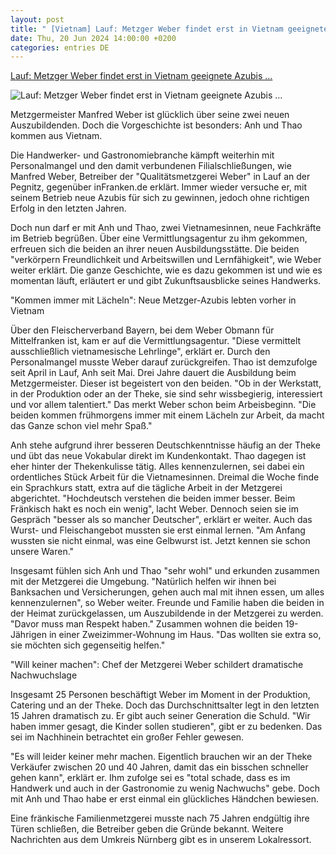 ```yaml
---
layout: post
title: " [Vietnam] Lauf: Metzger Weber findet erst in Vietnam geeignete Azubis ..."
date: Thu, 20 Jun 2024 14:00:00 +0200
categories: entries DE
---
```

[Lauf: Metzger Weber findet erst in Vietnam geeignete Azubis ...](https://www.infranken.de/lk/nuernberg/einkaufen/lauf-metzger-weber-findet-erst-in-vietnam-geeignete-azubis-wissbegierig-und-talentiert-art-5885239)

![Lauf: Metzger Weber findet erst in Vietnam geeignete Azubis ...](https://www.infranken.de/storage/image/3/8/9/4/4204983_lauf-a-d-pegnitz-metzgerei-weber-stellt-vietnamesinnen-ein-besser-als-so-ma_ogimage_1Ct1Py_Pu0vch.jpg)

Metzgermeister Manfred Weber ist glücklich über seine zwei neuen Auszubildenden. Doch die Vorgeschichte ist besonders: Anh und Thao kommen aus Vietnam.

Die Handwerker- und Gastronomiebranche kämpft weiterhin mit Personalmangel und den damit verbundenen Filialschließungen, wie Manfred Weber, Betreiber der "Qualitätsmetzgerei Weber" in Lauf an der Pegnitz, gegenüber inFranken.de erklärt. Immer wieder versuche er, mit seinem Betrieb neue Azubis für sich zu gewinnen, jedoch ohne richtigen Erfolg in den letzten Jahren.

Doch nun darf er mit Anh und Thao, zwei Vietnamesinnen, neue Fachkräfte im Betrieb begrüßen. Über eine Vermittlungsagentur zu ihm gekommen, erfreuen sich die beiden an ihrer neuen Ausbildungsstätte. Die beiden "verkörpern Freundlichkeit und Arbeitswillen und Lernfähigkeit", wie Weber weiter erklärt. Die ganze Geschichte, wie es dazu gekommen ist und wie es momentan läuft, erläutert er und gibt Zukunftsausblicke seines Handwerks.

"Kommen immer mit Lächeln": Neue Metzger-Azubis lebten vorher in Vietnam

Über den Fleischerverband Bayern, bei dem Weber Obmann für Mittelfranken ist, kam er auf die Vermittlungsagentur. "Diese vermittelt ausschließlich vietnamesische Lehrlinge", erklärt er. Durch den Personalmangel musste Weber darauf zurückgreifen. Thao ist demzufolge seit April in Lauf, Anh seit Mai. Drei Jahre dauert die Ausbildung beim Metzgermeister. Dieser ist begeistert von den beiden. "Ob in der Werkstatt, in der Produktion oder an der Theke, sie sind sehr wissbegierig, interessiert und vor allem talentiert." Das merkt Weber schon beim Arbeisbeginn. "Die beiden kommen frühmorgens immer mit einem Lächeln zur Arbeit, da macht das Ganze schon viel mehr Spaß."

Anh stehe aufgrund ihrer besseren Deutschkenntnisse häufig an der Theke und übt das neue Vokabular direkt im Kundenkontakt. Thao dagegen ist eher hinter der Thekenkulisse tätig. Alles kennenzulernen, sei dabei ein ordentliches Stück Arbeit für die Vietnamesinnen. Dreimal die Woche finde ein Sprachkurs statt, extra auf die tägliche Arbeit in der Metzgerei abgerichtet. "Hochdeutsch verstehen die beiden immer besser. Beim Fränkisch hakt es noch ein wenig", lacht Weber. Dennoch seien sie im Gespräch "besser als so mancher Deutscher", erklärt er weiter. Auch das Wurst- und Fleischangebot mussten sie erst einmal lernen. "Am Anfang wussten sie nicht einmal, was eine Gelbwurst ist. Jetzt kennen sie schon unsere Waren."

Insgesamt fühlen sich Anh und Thao "sehr wohl" und erkunden zusammen mit der Metzgerei die Umgebung. "Natürlich helfen wir ihnen bei Banksachen und Versicherungen, gehen auch mal mit ihnen essen, um alles kennenzulernen", so Weber weiter. Freunde und Familie haben die beiden in der Heimat zurückgelassen, um Auszubildende in der Metzgerei zu werden. "Davor muss man Respekt haben." Zusammen wohnen die beiden 19-Jährigen in einer Zweizimmer-Wohnung im Haus. "Das wollten sie extra so, sie möchten sich gegenseitig helfen."

"Will keiner machen": Chef der Metzgerei Weber schildert dramatische Nachwuchslage

Insgesamt 25 Personen beschäftigt Weber im Moment in der Produktion, Catering und an der Theke. Doch das Durchschnittsalter legt in den letzten 15 Jahren dramatisch zu. Er gibt auch seiner Generation die Schuld. "Wir haben immer gesagt, die Kinder sollen studieren", gibt er zu bedenken. Das sei im Nachhinein betrachtet ein großer Fehler gewesen.

"Es will leider keiner mehr machen. Eigentlich brauchen wir an der Theke Verkäufer zwischen 20 und 40 Jahren, damit das ein bisschen schneller gehen kann", erklärt er. Ihm zufolge sei es "total schade, dass es im Handwerk und auch in der Gastronomie zu wenig Nachwuchs" gebe. Doch mit Anh und Thao habe er erst einmal ein glückliches Händchen bewiesen.

Eine fränkische Familienmetzgerei musste nach 75 Jahren endgültig ihre Türen schließen, die Betreiber geben die Gründe bekannt. Weitere Nachrichten aus dem Umkreis Nürnberg gibt es in unserem Lokalressort.

